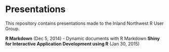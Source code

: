 Presentations
=============
This repository contains presentations made to the Inland Northwest R User Group.

**R Markdown** (Dec 5, 2014) - Dynamic documents with R Markdown 
**Shiny for Interactive Application Development using R** (Jan 30, 2015)

